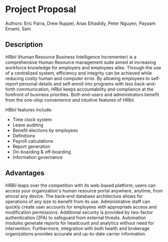 # Project Proposal
Authors: Eric Parra, Drew Ruppel, Anas Elhadidy, Peter Nguyen, Payaam Emami, Sam

## Description
_HRbii_ (Human Resource Business Intelligence Incrementer) is a comprehensive Human Resource management suite aimed at increasing workforce knowledge for employers and employees alike. Through the use of a centralized system, efficiency and integrity can be achieved while reducing costly human and computer error. By allowing employees to self-report personal details and self-enroll into programs with less back-and-forth communication, _HRbii_ keeps accountability and compliance at the forefront of business priorities. Both end-users and administrators benefit from the one-stop convenience and intuitive features of _HRbii_.

_HBbii_ features include:
- Time clock system
- Leave auditing
- Benefit elections by employees
- Definitions
- Payroll calculations
- Report generation
- On-boarding & off-boarding
- Information governance

## Advantages

_HRBii_ leaps over the competition with its web-based platform; users can access your organization's human resource portal anywhere, anytime, from almost any device. The back-end database architecture allows for operations of any size to benefit from its use. Administrative staff can quickly create user accounts for employees with appropriate access and modification permissions. Additional security is provided by two-factor authentication (2FA) to safeguard from external threats. Automation modules generate reports for headcount and analytics without need for intervention. Furthermore, integration with both health and brokerage organizations provides accurate and up-to-date carrier information.
